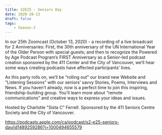 ```yaml
---
title: S2E25 - Seniors Day
date: 2020-10-13
draft: false
tags:
    - Season-2
---
```


In our 25th Zoomcast (October 13, 2020) - a recording of a live broadcast for 2 Anniversaries: First, the 30th anniversary of the UN International Year of the Older Person with special guests; and then to recognize the Powered by Age Podcast Program’s FIRST Anniversary as a Senior-led podcast creation sponsored by the 411 Center and the City of Vancouver, we’ll hear some ways creating podcasts have affected  participants’ lives.

As  this party rolls on, we’ll be “rolling out” our brand new Website and  “Listening Sessions” with our seniors’ savvy Stories, Poems, Interviews  and News. If you haven’t already, now is a perfect time to join this  inspiring, friendship-building group.  You'll learn more about “remote  communications” and creative ways to express your ideas and issues.

Hosted by Charlotte "Sista C" Ferrell. Sponsored by the 411 Seniors Centre Society and the City of Vancouver.

https://podcasts.apple.com/ca/podcast/s2-e25-seniors-day/id1489259286?i=1000494655579